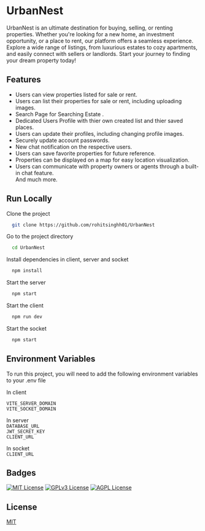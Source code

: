 
# UrbanNest

UrbanNest is an ultimate destination for buying, selling, or renting properties. Whether you're looking for a new home, an investment opportunity, or a place to rent, our platform offers a seamless experience. Explore a wide range of listings, from luxurious estates to cozy apartments, and easily connect with sellers or landlords. Start your journey to finding your dream property today!




## Features

- Users can view properties listed for sale or rent.               
- Users can list their properties for sale or rent, including uploading images.             
- Search Page for Searching Estate .  
- Dedicated Users Profile with thier own created list and thier saved places. 
- Users can update their profiles, including changing profile images.   
-  Securely update account passwords.  
- New chat notification on the respective users.   
- Users can save favorite properties for future reference.    
- Properties can be displayed on a map for easy location visualization.  
- Users can communicate with property owners or agents through a built-in chat feature.  
And much more.

## Run Locally

Clone the project

```bash
  git clone https://github.com/rohitsinghh01/UrbanNest
```

Go to the project directory

```bash
  cd UrbanNest
```

Install dependencies in client, server and socket

```bash
  npm install
```

Start the server

```bash
  npm start
```
Start the client

```bash
  npm run dev
```
Start the socket

```bash
  npm start
```


## Environment Variables

To run this project, you will need to add the following environment variables to your .env file   

In client   

`VITE_SERVER_DOMAIN`  
`VITE_SOCKET_DOMAIN`

In server   
`DATABASE_URL`   
`JWT_SECRET_KEY`   
`CLIENT_URL`  

In socket  
`CLIENT_URL` 




## Badges

[![MIT License](https://img.shields.io/badge/License-MIT-green.svg)](https://choosealicense.com/licenses/mit/)
[![GPLv3 License](https://img.shields.io/badge/License-GPL%20v3-yellow.svg)](https://opensource.org/licenses/)
[![AGPL License](https://img.shields.io/badge/license-AGPL-blue.svg)](http://www.gnu.org/licenses/agpl-3.0)


## License

[MIT](https://choosealicense.com/licenses/mit/)


